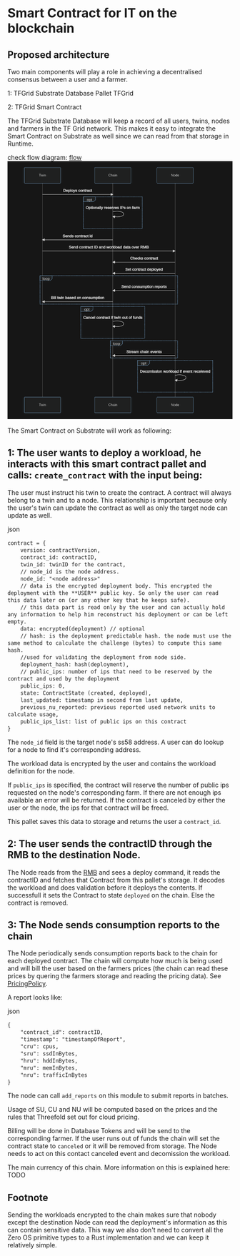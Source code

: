 # Smart Contract for IT on the blockchain

## Proposed architecture

Two main components will play a role in achieving a decentralised consensus between a user and a farmer.

1: TFGrid Substrate Database Pallet TFGrid

2: TFGrid Smart Contract

The TFGrid Substrate Database will keep a record of all users, twins, nodes and farmers in the TF Grid network. This makes it easy to integrate the Smart Contract on Substrate as well since we can read from that storage in Runtime.

check flow diagram: [flow](./img/flow.png)
![flow](img/flow.png)

The Smart Contract on Substrate will work as following:

## 1: The user wants to deploy a workload, he interacts with this smart contract pallet and calls: `create_contract` with the input being:

The user must instruct his twin to create the contract. A contract will always belong to a twin and to a node. This relationship is important because only the user's twin can update the contract as well as only the target node can update as well.

json
```
contract = {
    version: contractVersion,
    contract_id: contractID,
    twin_id: twinID for the contract,
    // node_id is the node address.
    node_id: "<node address>"
    // data is the encrypted deployment body. This encrypted the deployment with the **USER** public key. So only the user can read this data later on (or any other key that he keeps safe).
    // this data part is read only by the user and can actually hold any information to help him reconstruct his deployment or can be left empty.
    data: encrypted(deployment) // optional
    // hash: is the deployment predictable hash. the node must use the same method to calculate the challenge (bytes) to compute this same hash.
    //used for validating the deployment from node side.
    deployment_hash: hash(deployment),
    // public_ips: number of ips that need to be reserved by the contract and used by the deployment
    public_ips: 0,
    state: ContractState (created, deployed),
    last_updated: timestamp in second from last update,
    previous_nu_reported: previous reported used network units to calculate usage,
    public_ips_list: list of public ips on this contract
}
```
The `node_id` field is the target node's ss58 address. A user can do lookup for a node to find it's corresponding address.

The workload data is encrypted by the user and contains the workload definition for the node.

If `public_ips` is specified, the contract will reserve the number of public ips requested on the node's corresponding farm. If there are not enough ips available an error will be returned. If the contract is canceled by either the user or the node, the ips for that contract will be freed.

This pallet saves this data to storage and returns the user a `contract_id`.

## 2: The user sends the contractID through the RMB to the destination Node.

The Node reads from the [RMB](https://github.com/threefoldtech/rmb) and sees a deploy command, it reads the contractID and fetches that Contract from this pallet's storage. It decodes the workload and does validation before it deploys the contents. If successfull it sets the Contract to state `deployed` on the chain. Else the contract is removed.

## 3: The Node sends consumption reports to the chain

The Node periodically sends consumption reports back to the chain for each deployed contract. The chain will compute how much is being used and will bill the user based on the farmers prices (the chain can read these prices by quering the farmers storage and reading the pricing data). See [PricingPolicy](https://github.com/threefoldtech/substrate-pallets/blob/03a5823ce79200709d525ec182036b47a60952ef/pallet-tfgrid/src/types.rs#L120).

A report looks like:

json
```
{
	"contract_id": contractID,
    "timestamp": "timestampOfReport",
	"cru": cpus,
	"sru": ssdInBytes,
	"hru": hddInBytes,
	"mru": memInBytes,
	"nru": trafficInBytes
}
```

The node can call `add_reports` on this module to submit reports in batches.

Usage of SU, CU and NU will be computed based on the prices and the rules that Threefold set out for cloud pricing.

Billing will be done in Database Tokens and will be send to the corresponding farmer. If the user runs out of funds the chain will set the contract state to `canceled` or it will be removed from storage. The Node needs to act on this contact canceled event and decomission the workload. 

The main currency of this chain. More information on this is explained here: TODO

## Footnote

Sending the workloads encrypted to the chain makes sure that nobody except the destination Node can read the deployment's information as this can contain sensitive data. This way we also don't need to convert all the Zero OS primitive types to a Rust implementation and we can keep it relatively simple.